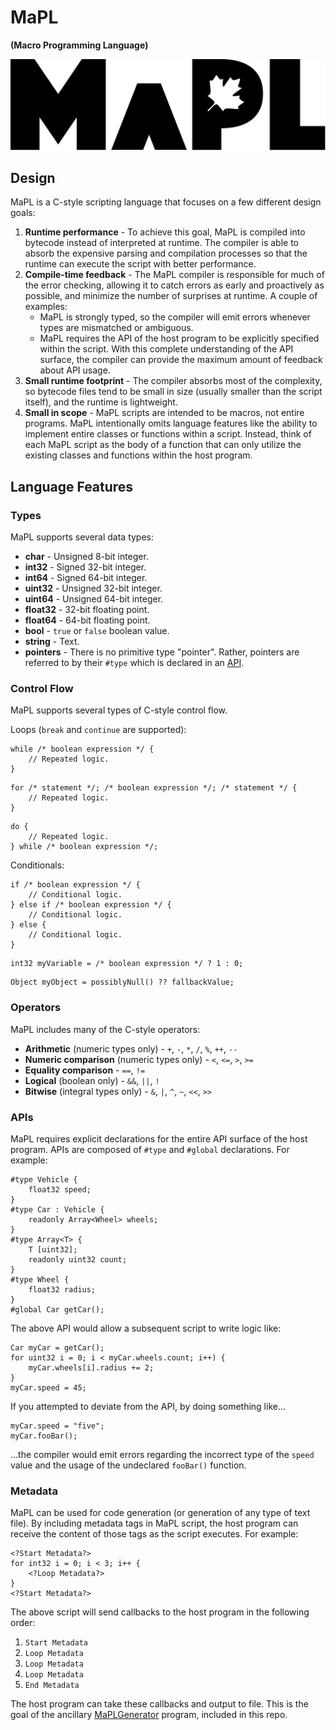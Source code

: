 # MaPL
**(Macro Programming Language)**

![Logo](./MaPL.svg)

## Design
MaPL is a C-style scripting language that focuses on a few different design goals:

1. **Runtime performance** - To achieve this goal, MaPL is compiled into bytecode instead of interpreted at runtime. The compiler is able to absorb the expensive parsing and compilation processes so that the runtime can execute the script with better performance.
1. **Compile-time feedback** - The MaPL compiler is responsible for much of the error checking, allowing it to catch errors as early and proactively as possible, and minimize the number of surprises at runtime. A couple of examples:
    * MaPL is strongly typed, so the compiler will emit errors whenever types are mismatched or ambiguous.
    * MaPL requires the API of the host program to be explicitly specified within the script. With this complete understanding of the API surface, the compiler can provide the maximum amount of feedback about API usage.
1. **Small runtime footprint** - The compiler absorbs most of the complexity, so bytecode files tend to be small in size (usually smaller than the script itself), and the runtime is lightweight.
1. **Small in scope** - MaPL scripts are intended to be macros, not entire programs. MaPL intentionally omits language features like the ability to implement entire classes or functions within a script. Instead, think of each MaPL script as the body of a function that can only utilize the existing classes and functions within the host program.

## Language Features

### Types
MaPL supports several data types:

* **char** - Unsigned 8-bit integer.
* **int32** - Signed 32-bit integer.
* **int64** - Signed 64-bit integer.
* **uint32** - Unsigned 32-bit integer.
* **uint64** - Unsigned 64-bit integer.
* **float32** - 32-bit floating point.
* **float64** - 64-bit floating point.
* **bool** - `true` or `false` boolean value.
* **string** - Text.
* **pointers** - There is no primitive type "pointer". Rather, pointers are referred to by their `#type` which is declared in an [API](#APIs).

### Control Flow
MaPL supports several types of C-style control flow.

Loops (`break` and `continue` are supported):

```
while /* boolean expression */ {
    // Repeated logic.
}
```
```
for /* statement */; /* boolean expression */; /* statement */ {
    // Repeated logic.
}
```
```
do {
    // Repeated logic.
} while /* boolean expression */;
```

Conditionals:
```
if /* boolean expression */ {
    // Conditional logic.
} else if /* boolean expression */ {
    // Conditional logic.
} else {
    // Conditional logic.
}
```
```
int32 myVariable = /* boolean expression */ ? 1 : 0;
```
```
Object myObject = possiblyNull() ?? fallbackValue;
```
### Operators
MaPL includes many of the C-style operators:

* **Arithmetic** (numeric types only) - `+`, `-`, `*`, `/`, `%`, `++`, `--`
* **Numeric comparison** (numeric types only) - `<`, `<=`, `>`, `>=`
* **Equality comparison** - `==`, `!=`
* **Logical** (boolean only) - `&&`, `||`, `!`
* **Bitwise** (integral types only) - `&`, `|`, `^`, `~`, `<<`, `>>`

### APIs
MaPL requires explicit declarations for the entire API surface of the host program. APIs are composed of `#type` and `#global` declarations. For example:
```
#type Vehicle {
    float32 speed;
}
#type Car : Vehicle {
    readonly Array<Wheel> wheels;
}
#type Array<T> {
    T [uint32];
    readonly uint32 count;
}
#type Wheel {
    float32 radius;
}
#global Car getCar();
```
The above API would allow a subsequent script to write logic like:
```
Car myCar = getCar();
for uint32 i = 0; i < myCar.wheels.count; i++) {
    myCar.wheels[i].radius += 2;
}
myCar.speed = 45;
```
If you attempted to deviate from the API, by doing something like...
```
myCar.speed = "five";
myCar.fooBar();
```
...the compiler would emit errors regarding the incorrect type of the `speed` value and the usage of the undeclared `fooBar()` function.

### Metadata
MaPL can be used for code generation (or generation of any type of text file). By including metadata tags in MaPL script, the host program can receive the content of those tags as the script executes. For example:
```
<?Start Metadata?>
for int32 i = 0; i < 3; i++ {
    <?Loop Metadata?>
}
<?Start Metadata?>
```
The above script will send callbacks to the host program in the following order:

1. `Start Metadata`
1. `Loop Metadata`
1. `Loop Metadata`
1. `Loop Metadata`
1. `End Metadata`

The host program can take these callbacks and output to file. This is the goal of the ancillary [MaPLGenerator](./Generator) program, included in this repo.
